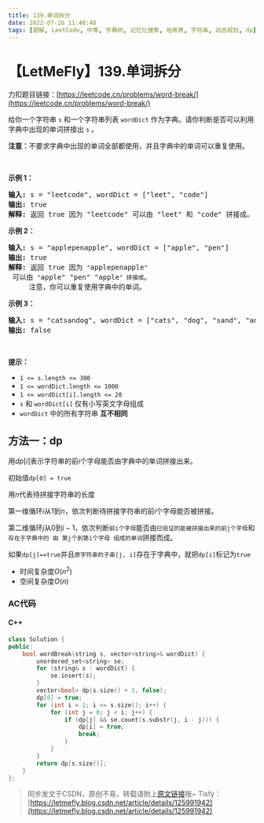 ```yaml
---
title: 139.单词拆分
date: 2022-07-26 11:48:48
tags: [题解, LeetCode, 中等, 字典树, 记忆化搜索, 哈希表, 字符串, 动态规划, dp]
---
```


# 【LetMeFly】139.单词拆分

力扣题目链接：[https://leetcode.cn/problems/word-break/](https://leetcode.cn/problems/word-break/)

<p>给你一个字符串 <code>s</code> 和一个字符串列表 <code>wordDict</code> 作为字典。请你判断是否可以利用字典中出现的单词拼接出 <code>s</code> 。</p>

<p><strong>注意：</strong>不要求字典中出现的单词全部都使用，并且字典中的单词可以重复使用。</p>

<p>&nbsp;</p>

<p><strong>示例 1：</strong></p>

<pre>
<strong>输入:</strong> s = "leetcode", wordDict = ["leet", "code"]
<strong>输出:</strong> true
<strong>解释:</strong> 返回 true 因为 "leetcode" 可以由 "leet" 和 "code" 拼接成。
</pre>

<p><strong>示例 2：</strong></p>

<pre>
<strong>输入:</strong> s = "applepenapple", wordDict = ["apple", "pen"]
<strong>输出:</strong> true
<strong>解释:</strong> 返回 true 因为 <code>"</code>applepenapple<code>"</code> 可以由 <code>"</code>apple" "pen" "apple<code>" 拼接成</code>。
&nbsp;    注意，你可以重复使用字典中的单词。
</pre>

<p><strong>示例 3：</strong></p>

<pre>
<strong>输入:</strong> s = "catsandog", wordDict = ["cats", "dog", "sand", "and", "cat"]
<strong>输出:</strong> false
</pre>

<p>&nbsp;</p>

<p><strong>提示：</strong></p>

<ul>
	<li><code>1 &lt;= s.length &lt;= 300</code></li>
	<li><code>1 &lt;= wordDict.length &lt;= 1000</code></li>
	<li><code>1 &lt;= wordDict[i].length &lt;= 20</code></li>
	<li><code>s</code> 和 <code>wordDict[i]</code> 仅有小写英文字母组成</li>
	<li><code>wordDict</code> 中的所有字符串 <strong>互不相同</strong></li>
</ul>


    
## 方法一：dp

用$dp[i]$表示字符串的前$i$个字母能否由字典中的单词拼接出来。

初始值```dp[0] = true```

用$n$代表待拼接字符串的长度

第一维循环$i$从$1$到$n$，依次判断待拼接字符串的前$i$个字母能否被拼接。

第二维循环$j$从$0$到$i - 1$，依次判断```前i个字母```能否由```已验证的能被拼接出来的前j个字母```和```存在于字典中的 由 第j个到第i个字母 组成的单词```拼接而成。

如果```dp[j]==true```并且```原字符串的子串[j, i]```存在于字典中，就把```dp[i]```标记为```true```

+ 时间复杂度$O(n^2)$
+ 空间复杂度$O(n)$

### AC代码

#### C++

```cpp
class Solution {
public:
    bool wordBreak(string s, vector<string>& wordDict) {
        unordered_set<string> se;
        for (string& s : wordDict) {
            se.insert(s);
        }
        vector<bool> dp(s.size() + 1, false);
        dp[0] = true;
        for (int i = 1; i <= s.size(); i++) {
            for (int j = 0; j < i; j++) {
                if (dp[j] && se.count(s.substr(j, i - j))) {
                    dp[i] = true;
                    break;
                }
            }
        }
        return dp[s.size()];
    }
};
```

> 同步发文于CSDN，原创不易，转载请附上[原文链接](https://leetcode.letmefly.xyz/2022/07/26/LeetCode%200139.%E5%8D%95%E8%AF%8D%E6%8B%86%E5%88%86/)哦~
> Tisfy：[https://letmefly.blog.csdn.net/article/details/125991942](https://letmefly.blog.csdn.net/article/details/125991942)
